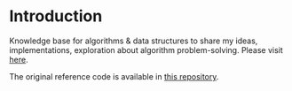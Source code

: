 # Introduction

Knowledge base for algorithms & data structures to share my ideas, implementations, exploration about algorithm problem-solving. Please visit [here](https://modesty723.gitbook.io/algobase/).

The original reference code is available in [this repository](https://github.com/reval59/Algobase/tree/master/algorithms-and-data-structure/code).

